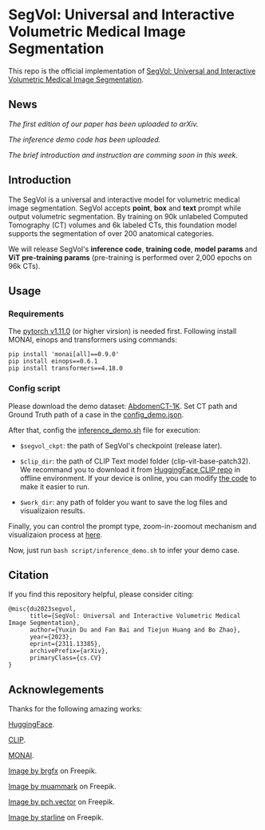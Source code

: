 # SegVol: Universal and Interactive Volumetric Medical Image Segmentation
This repo is the official implementation of [SegVol: Universal and Interactive Volumetric Medical Image Segmentation](https://arxiv.org/abs/2311.13385).

## News
*The first edition of our paper has been uploaded to arXiv.*

*The inference demo code has been uploaded.*

*The brief introduction and instruction are comming soon in this week.*

## Introduction
The SegVol is a universal and interactive model for volumetric medical image segmentation. SegVol accepts **point**, **box** and **text** prompt while output volumetric segmentation. By training on 90k unlabeled Computed Tomography (CT) volumes and 6k labeled CTs, this foundation model supports the segmentation of over 200 anatomical categories.

We will release SegVol's **inference code**, **training code**, **model params** and **ViT pre-training params** (pre-training is performed over 2,000 epochs on 96k  CTs). 

## Usage
### Requirements
The [pytorch v1.11.0](https://pytorch.org/get-started/previous-versions/) (or higher virsion) is needed first. Following install MONAI, einops and transformers using commands:

```
pip install 'monai[all]==0.9.0'
pip install einops==0.6.1
pip install transformers==4.18.0
``` 
### Config script
Please download the demo dataset: [AbdomenCT-1K](https://github.com/JunMa11/AbdomenCT-1K). Set CT path and Ground Truth path of a case in the [config_demo.json](https://github.com/BAAI-DCAI/SegVol/blob/main/config/config_demo.json).

After that, config the [inference_demo.sh](https://github.com/BAAI-DCAI/SegVol/blob/main/script/inference_demo.sh) file for execution:

- `$segvol_ckpt`: the path of SegVol's checkpoint (release later).

- `$clip_dir`: the path of CLIP Text model folder (clip-vit-base-patch32). We recommand you to download it from [HuggingFace CLIP repo](https://huggingface.co/openai/clip-vit-base-patch32/tree/main) in offline environment. If your device is online, you can modify [the code](https://github.com/BAAI-DCAI/SegVol/blob/35f3ff9c943a74f630e6948051a1fe21aaba91bc/network/model.py#L69C22-L69C22) to make it easier to run.

- `$work_dir`: any path of folder you want to save the log files and visualizaion results.

Finally, you can control the prompt type, zoom-in-zoomout mechanism and visualizaion process at [here](https://github.com/BAAI-DCAI/SegVol/blob/35f3ff9c943a74f630e6948051a1fe21aaba91bc/inference_demo.py#L208C11-L208C11).

Now, just run `bash script/inference_demo.sh` to infer your demo case.

## Citation
If you find this repository helpful, please consider citing:
```
@misc{du2023segvol,
      title={SegVol: Universal and Interactive Volumetric Medical Image Segmentation}, 
      author={Yuxin Du and Fan Bai and Tiejun Huang and Bo Zhao},
      year={2023},
      eprint={2311.13385},
      archivePrefix={arXiv},
      primaryClass={cs.CV}
}
```

## Acknowlegements
Thanks for the following amazing works:

[HuggingFace](https://huggingface.co/).

[CLIP](https://github.com/openai/CLIP).

[MONAI](https://github.com/Project-MONAI/MONAI).

[Image by brgfx](https://www.freepik.com/free-vector/anatomical-structure-human-bodies_26353260.htm) on Freepik.

[Image by muammark](https://www.freepik.com/free-vector/people-icon-collection_1157380.htm#query=user&position=2&from_view=search&track=sph) on Freepik.

[Image by pch.vector](https://www.freepik.com/free-vector/different-phone-hand-gestures-set_9649376.htm#query=Vector%20touch%20screen%20hand%20gestures&position=4&from_view=search&track=ais) on Freepik.

[Image by starline](https://www.freepik.com/free-vector/set-three-light-bulb-represent-effective-business-idea-concept_37588597.htm#query=idea&position=0&from_view=search&track=sph) on Freepik.




